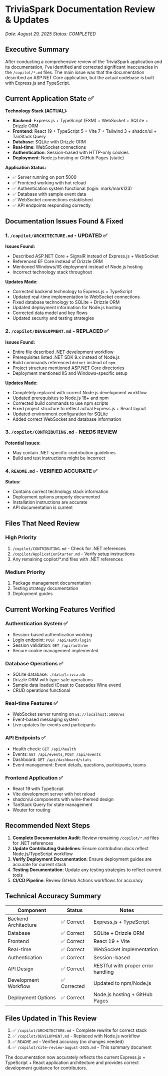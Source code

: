 # TriviaSpark Documentation Review & Updates

*Date: August 29, 2025*
*Status: COMPLETED*

## Executive Summary

After conducting a comprehensive review of the TriviaSpark application and its documentation, I've identified and corrected significant inaccuracies in the `/copilot/*.md` files. The main issue was that the documentation described an ASP.NET Core application, but the actual codebase is built with Express.js and TypeScript.

## Current Application State ✅

**Technology Stack (ACTUAL):**

- **Backend**: Express.js + TypeScript (ESM) + WebSocket + SQLite + Drizzle ORM
- **Frontend**: React 19 + TypeScript 5 + Vite 7 + Tailwind 3 + shadcn/ui + TanStack Query
- **Database**: SQLite with Drizzle ORM
- **Real-time**: WebSocket connections
- **Authentication**: Session-based with HTTP-only cookies
- **Deployment**: Node.js hosting or GitHub Pages (static)

**Application Status:**

- ✅ Server running on port 5000
- ✅ Frontend working with hot reload
- ✅ Authentication system functional (login: mark/mark123)
- ✅ Database with sample event data
- ✅ WebSocket connections established
- ✅ API endpoints responding correctly

## Documentation Issues Found & Fixed

### 1. `/copilot/ARCHITECTURE.md` - UPDATED ✅

**Issues Found:**

- Described ASP.NET Core + SignalR instead of Express.js + WebSocket
- Referenced EF Core instead of Drizzle ORM
- Mentioned Windows/IIS deployment instead of Node.js hosting
- Incorrect technology stack throughout

**Updates Made:**

- Corrected backend technology to Express.js + TypeScript
- Updated real-time implementation to WebSocket connections
- Fixed database technology to SQLite + Drizzle ORM
- Updated deployment information for Node.js hosting
- Corrected data model and key flows
- Updated security and testing strategies

### 2. `/copilot/DEVELOPMENT.md` - REPLACED ✅

**Issues Found:**

- Entire file described .NET development workflow
- Prerequisites listed .NET SDK 9.x instead of Node.js
- Build commands referenced `dotnet` instead of `npm`
- Project structure mentioned ASP.NET Core directories
- Deployment mentioned IIS and Windows-specific setup

**Updates Made:**

- Completely replaced with correct Node.js development workflow
- Updated prerequisites to Node.js 18+ and npm
- Corrected build commands to use npm scripts
- Fixed project structure to reflect actual Express.js + React layout
- Updated environment configuration for SQLite
- Added correct WebSocket and database information

### 3. `/copilot/CONTRIBUTING.md` - NEEDS REVIEW

**Potential Issues:**

- May contain .NET-specific contribution guidelines
- Build and test instructions might be incorrect

### 4. `README.md` - VERIFIED ACCURATE ✅

**Status:**

- Contains correct technology stack information
- Deployment options properly documented
- Installation instructions are accurate
- API documentation is current

## Files That Need Review

### High Priority

1. `/copilot/CONTRIBUTING.md` - Check for .NET references
2. `/copilot/ApplicationStarter.md` - Verify setup instructions
3. Any remaining copilot/*.md files with .NET references

### Medium Priority

1. Package management documentation
2. Testing strategy documentation
3. Deployment guides

## Current Working Features Verified

### Authentication System ✅

- Session-based authentication working
- Login endpoint: `POST /api/auth/login`
- Session validation: `GET /api/auth/me`
- Secure cookie management implemented

### Database Operations ✅

- SQLite database: `./data/trivia.db`
- Drizzle ORM with type-safe operations
- Sample data loaded (Coast to Cascades Wine event)
- CRUD operations functional

### Real-time Features ✅

- WebSocket server running on `ws://localhost:5000/ws`
- Event-based messaging system
- Live updates for events and participants

### API Endpoints ✅

- Health check: `GET /api/health`
- Events: `GET /api/events`, `POST /api/events`
- Dashboard: `GET /api/dashboard/stats`
- Event management: Event details, questions, participants, teams

### Frontend Application ✅

- React 19 with TypeScript
- Vite development server with hot reload
- shadcn/ui components with wine-themed design
- TanStack Query for state management
- Wouter for routing

## Recommended Next Steps

1. **Complete Documentation Audit**: Review remaining `/copilot/*.md` files for .NET references
2. **Update Contributing Guidelines**: Ensure contribution docs reflect Node.js/TypeScript workflow
3. **Verify Deployment Documentation**: Ensure deployment guides are accurate for current stack
4. **Testing Documentation**: Update any testing strategies to reflect current tools
5. **CI/CD Pipeline**: Review GitHub Actions workflows for accuracy

## Technical Accuracy Summary

| Component | Status | Notes |
|-----------|--------|-------|
| Backend Architecture | ✅ Correct | Express.js + TypeScript |
| Database | ✅ Correct | SQLite + Drizzle ORM |
| Frontend | ✅ Correct | React 19 + Vite |
| Real-time | ✅ Correct | WebSocket implementation |
| Authentication | ✅ Correct | Session-based |
| API Design | ✅ Correct | RESTful with proper error handling |
| Development Workflow | ✅ Corrected | Updated to npm/Node.js |
| Deployment Options | ✅ Correct | Node.js hosting + GitHub Pages |

## Files Updated in This Review

1. ✅ `/copilot/ARCHITECTURE.md` - Complete rewrite for correct stack
2. ✅ `/copilot/DEVELOPMENT.md` - Replaced with Node.js workflow
3. ✅ `README.md` - Verified accuracy (no changes needed)
4. ✅ `/copilot/site-review-august-2025.md` - This summary document

The documentation now accurately reflects the current Express.js + TypeScript + React application architecture and provides correct development guidance for contributors.
